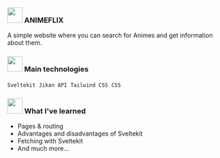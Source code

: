 ### <img src="https://emojipedia-us.s3.amazonaws.com/source/microsoft-teams/337/teddy-bear_1f9f8.png" width="35px" /> ANIMEFLIX
A simple website where you can search for Animes and get information about them.

###  <img src="https://emojipedia-us.s3.amazonaws.com/source/microsoft-teams/337/rocket_1f680.png" width="35px" /> Main technologies
`Sveltekit` &nbsp;`Jikan API` &nbsp;`Tailwind CSS` &nbsp;`CSS`  

### <img src="https://emojipedia-us.s3.amazonaws.com/source/microsoft-teams/337/writing-hand_270d-fe0f.png" width="35px" />  What I've learned 

- Pages & routing  
- Advantages and disadvantages of Sveltekit
- Fetching with Sveltekit
- And much more...
 
#
